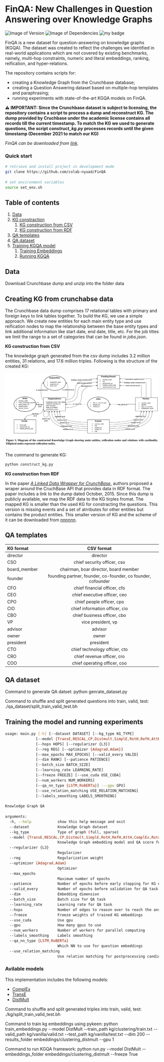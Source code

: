 # FinQA: New Challenges in Question Answering over Knowledge Graphs

![Image of Version](https://img.shields.io/badge/version-v1.0-green)
![Image of Dependencies](https://img.shields.io/badge/dependencies-up%20to%20date-brightgreen)
![my badge](https://badgen.net/badge/uses/pykeen/red?icon=github)

FinQA is a new dataset for question-answering on knowledge graphs (KGQA). The dataset was created to reflect the challenges we identified in real-world applications which are not covered by existing benchmarks, namely, multi-hop constraints, numeric and literal embeddings, ranking, reification, and hyper-relations. 

The repository contains scripts for:
- creating a Knowledge Graph from the Crunchbase database;
- creating a Question Answering dataset based on multiple-hop templates and paraphrasing;
- running experiments with state-of-the-art KGQA models on FinQA. 

**⚠️ IMPORTANT: Since the Crunchbase dataset is subject to licensing, the repository contains a script to process a dump and reconstruct KG. The dump provided by Cruchbase under the academic license contains all records till the current timestamp. To match the KG we used to generate questions, the script *construct_kg.py* processes records until the given timestamp (December 2021 to match our KG)**

*FinQA can be downloaded from [link]().*

### Quick start
```sh
# retrieve and install project in development mode
git clone https://github.com/colab-nyuad/FinQA

# set environment variables
source set_env.sh
```

## Table of contents
1. [Data](#data)
2. [KG constraction](#kg)
    1. [KG construction from CSV](#kg_csv)
    2. [KG construction from RDF](#kg_rdf)
3. [QA templates](#qa_templates)
4. [QA dataset](#qa_dataset)
5. [Training KGQA model](#kgqa_model)
    1. [Training Embeddings](#embeddings)
    2. [Running KGQA](#kgqa)

## Data <a name="data"></a>
Download Crunchbase dump and unzip into the folder data

## Creating KG from crunchabse data  <a name="kg"></a>

The Crunchbase data dump comprises 17 relational tables with primary and foreign keys to link tables together. To build the KG, we use a simple approach. We create new entities for each main entity type and use reification nodes to map the relationship between the base entity types and link additional information like start date, end date, title, etc. For the job titles we limit the range to a set of categories that can be found in *jobs.json*.

**KG construction from CSV**  <a name="kg_csv"></a>

The knowledge graph generated from the csv dump includes 3.2 million entities, 31 relations, and 17.6 million triples. Following is the structure of the created KG:

![](kg.jpg "KG architecture")

The command to generate KG:
```sh
python construct_kg.py
```

**KG construction from RDF** <a name="kg_rdf"></a>

In the paper [*A Linked Data Wrapper for CrunchBase*](http://dbis.informatik.uni-freiburg.de/content/team/faerber/papers/CrunchBaseWrapper_SWJ2017.pdf), authors proposed a wraper around the CruchBase API that provides data in RDF format. The paper includes a link to the dump dated October, 2015. Since this dump is publicly available, we map the RDF data to the KG tirples fromat. The mapped KG is smaller than the used KG for constracting the questions. This version is missing events and a set of atrributes for other entities but contains the product entities. This smaller version of KG and the scheme of it can be downloaded from [nnnnnn](). 

## QA templates <a name="qa_templates"></a>

| KG format   | CSV format  |
| :---        |    :----:   |
|director     |director    |
|CSO          |chief security officer, cso|
|board_member |chairman, boar director, board member|
|founder      |founding partner, founder, co-founder, co founder, cofounder|
|CFO          |chief financial officer, cfo|
|CEO          |chief executive officer, ceo| 
|CPO          |chief people officer, cpo|
|CIO          |chief information officer, cio|
|CBO          |chief business officer, cbo|
|VP           |vice president, vp| 
|advisor      |advisor|
|owner        |owner|
|president    |president|
|CTO          |chief technology offcier, cto|
|CRO          |chief revenue officer, cro| 
|COO          |chief operating officer, coo|

## QA dataset <a name="qa_dataset"></a>


Command to generate QA datset: python genrate_dataset.py

Command to shuffle and split generated questions into train, valid, test: ./qa_dataset/split_train_valid_test.bh

## Training the model and running experiments <a name="kgqa_model"></a>

```sh
usage: main.py [-h] [--dataset DATASET] [--kg_type KG_TYPE]
              [--model {TransE,RESCAL,CP,Distmult,SimplE,RotH,RefH,AttH,ComplEx,RotatE}]
              [--hops HOPS] [--regularizer {L3}] 
              [--reg REG] [--optimizer {Adagrad,Adam}]
              [--max_epochs MAX_EPOCHS] [--valid_every VALID]
              [--dim RANK] [--patience PATIENCE]
              [--batch_size BATCH_SIZE]
              [--learning_rate LEARNING_RATE]
              [--freeze FREEZE] [--use_cuda USE_CUDA]
              [--num_workers NUM_WORKERS]
              [--qa_nn_type {LSTM,RoBERTa}] ---gpu GPU]
              [--use_relation_matching USE_RELATION_MATCHING]
              [--labels_smoothing LABELS_SMOOTHING]
 
Knowledge Graph QA

arguments:
  -h, --help            show this help message and exit
  --dataset             Knowledge Graph dataset
  --kg_type             Type of graph (full, sparse)
  --model {TransE,RESCAL,CP,Distmult,SimplE,RotH,RefH,AttH,ComplEx,RotatE}
                        Knowledge Graph embedding model and QA score function
  --regularizer {L3}
                        Regularizer
  --reg                 Regularization weight
  --optimizer {Adagrad,Adam}
                        Optimizer
  --max_epochs
                        Maximum number of epochs
  --patience            Number of epochs before early stopping for KG embeddings
  --valid_every         Number of epochs before validation for QA task
  --dim                 Embedding dimension
  --batch_size          Batch size for QA task 
  --learning_rate       Learning rate for QA task
  --hops                Number of edges to reason over to reach the answer 
  --freeze              Freeze weights of trained KG embeddings
  --use_cuda            Use gpu
  --gpu                 How many gpus to use
  --num_workers         Number of workers for parallel computing 
  --labels_smoothing    Labels smoothing
  --qa_nn_type {LSTM,RoBERTa}
                        Which NN to use for question embeddings
  --use_relation_matching 
                        Use relation matching for postprocessing candidates in QA task
```

### Avilable models
This implementation includes the following models:
- [ComplEx](http://proceedings.mlr.press/v48/trouillon16.pdf)
- [TransE](https://papers.nips.cc/paper/2013/file/1cecc7a77928ca8133fa24680a88d2f9-Paper.pdf)
- [DistMult](https://www.microsoft.com/en-us/research/wp-content/uploads/2016/02/ICLR2015_updated.pdf)


Command to shuffle and split generated triples into train, valid, test: ./kg/split_train_valid_test.bh

Command to train kg embeddings using pykeen:
python train_embeddings.py --model DistMult --train_path kg/clustering/train.txt --valid_path kg/vanilla/valid.txt --test_path kg/vanilla/test.txt --dim 200 --results_folder embeddings/clustering_distmult --gpu 1

Command to run KGQA framework: 
python run.py --model DistMult --embeddings_folder embeddings/clustering_distmult --freeze True
